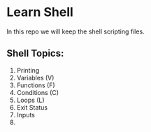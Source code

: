 # Learn Shell

In this repo we will keep the shell scripting files.

Shell Topics:
------
1. Printing
2. Variables (V)
3. Functions (F)
4. Conditions (C)
5. Loops (L)
6. Exit Status
7. Inputs
8. 
